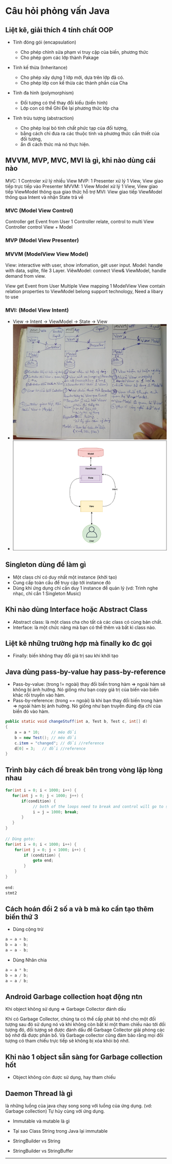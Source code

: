 # Câu hỏi phỏng vấn Java

## Liệt kê, giải thích 4 tính chất OOP

- Tính đóng gói (encapsulation)
  - Cho phép chỉnh sửa phạm vi truy cập của biến, phương thức
  - Cho phép gom các lớp thành Pakage

- Tính kế thừa (Inheritance)
  - Cho phép xây dựng 1 lớp mới, dựa trên lớp đã có.
  - Cho phép lớp con kế thừa các thành phần của Cha
  
- Tính đa hình (polymorphism)
  - Đối tượng có thể thay đổi kiểu (biến hình)
  - Lớp con có thể Ghi Đè lại phương thức lớp cha

- Tính trừu tượng (abstraction)
  - Cho phép loại bỏ tính chất phức tạp của đối tượng, 
  - bằng cách chỉ đưa ra các thuộc tính và phương thức cần thiết của đối tượng,
  - ẩn đi cách thức mà nó thực hiện.

## MVVM, MVP, MVC, MVI là gì, khi nào dùng cái nào

MVC: 1 Controler xử lý nhiều View
MVP: 1 Presenter xử lý 1 View, View giao tiếp trực tiếp vào Presenter
MVVM: 1 View Model xử lý 1 View, View giao tiếp ViewModel thông qua giao thức hỗ trợ
MVI: View giao tiếp ViewModel thông qua Intent và nhận State trả về

### MVC (Model View Control)

Controller get Event from User
1 Controller relate, control to multi View
Controller control View + Model

### MVP (Model View Presenter)

### MVVM (ModelView View Model)

View: interactive with user, show infomation, gét user input.
Model: handle with data, sqlite, file
3 Layer.
ViêwModel: connect View& ViewModel, handle demand from view.

View get Event from User
Multiple View mapping 1 ModelView
View contain relation properties to ViewModel
belong support technology, Need a libary to use

### MVI: (Model View Intent)

- View -> Intent -> ViewModel -> State -> View
- ![mvc mvp mvvm](images/mvc_mvp_mvvm.jpg)
- ![mvi](images/mvi.png)

## Singleton dùng để làm gì

- Một class chỉ có duy nhất một instance (khởi tạo)
- Cung cấp toàn cầu để truy cập tới instance đó
- Dùng khi ứng dụng chỉ cần duy 1 instance để quản lý (vd: Trình nghe nhạc, chỉ cần 1 Singleton Music) 

## Khi nào dùng Interface hoặc Abstract Class

- Abstract class: là một class cha cho tất cả các class có cùng bản chất.
- Interface: là một chức năng mà bạn có thể thêm và bất kì class nào.

## Liệt kê những trường hợp mà finally ko đc gọi

- Finally: biến không thay đổi giá trị sau khi khởi tạo

## Java dùng pass-by-value hay pass-by-reference

- Pass-by-value: (trong != ngoài) thay đổi biến trong hàm => ngoài hàm sẽ không bị ảnh hưởng. Nó giống như bạn copy giá trị của biến vào biến khác rồi truyền vào hàm.
- Pass-by-reference: (trong == ngoài) là khi bạn thay đổi biến trong hàm => ngoài hàm bị ảnh hưởng. Nó giống như bạn truyền đúng địa chỉ của biến đó vào hàm.

```java
public static void changeStuff(int a, Test b, Test c, int[] d)
{
    a = a * 10;     // méo đổi
    b = new Test(); // méo đổi
    c.item = "changed"; // đổi //reference
    d[0] = 3;   // đổi //reference
}
```

## Trình bày cách để break bên trong vòng lặp lòng nhau

```java
for(int i = 0; i < 1000; i++) {
   for(int j = 0; j < 1000; j++) {
       if(condition) {
            // both of the loops need to break and control will go to stmt2
            i = j = 1000; break;
       }
   }
}

// Dùng goto:
for(int i = 0; i < 1000; i++) {
    for(int j = 0; j < 1000; i++) {
        if (condition) {
            goto end;
        }
    }
}

end:
stmt2
```

## Cách hoán đổi 2 số a và b mà ko cần tạo thêm biến thứ 3

- Dùng cộng trừ

```java
a = a + b;
b = a - b;
a = a - b;
```

- Dùng Nhân chia

```java
a = a * b;
b = a / b;
a = a / b;
```

## Android Garbage collection hoạt động ntn

Khi object không sử dụng => Garbage Collector đánh dấu

Khi có Garbage Collector, chúng ta có thể cấp phát bộ nhớ cho một đối tượng sau đó sử dụng nó và khi không còn bất kì một tham chiếu nào tới đối tượng đó, đối tượng sẽ được đánh dấu để Garbage Collector giải phóng các bộ nhớ đã được phân bổ. Và Garbage collector cũng đảm bảo rằng mọi đối tượng có tham chiếu trực tiếp sẽ không bị xóa khỏi bộ nhớ.

## Khi nào 1 object sẵn sàng for Garbage collection hốt

- Object không còn được sử dụng, hay tham chiếu

## Daemon Thread là gì

là những luồng của java chạy song song với luồng của ứng dụng. (vd: Garbage collection)
Tự hủy cùng với ứng dụng.

- Immutable và mutable là gì
- Tại sao Class String trong Java lại immutable

- StringBuilder vs String
- StringBuilder vs StringBuffer

---
